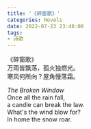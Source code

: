 ```yaml
---
title: '《碎窗歌》'
categories: Novels
date: 2022-07-23 23:46:00
tags:
- 诗歌
---
```

<p>《碎窗歌》<br>万雨皆飘荡，孤火独燃光。<br>寒风何所向？屋角慢落霜。</p><p><em>The Broken Window</em><br>Once all the rain fall, <br>a candle can break the law.<br>What's the wind blow for?<br>In home the snow  roar.</p>